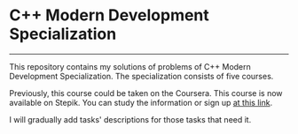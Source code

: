 # C++ Modern Development Specialization
---
This repository contains my solutions of problems of C++ Modern Development Specialization. The specialization consists of five courses.

Previously, this course could be taken on the Coursera. This course is now available on Stepik. You can study the information or sign up [at this link](cppcourse.ru).

I will gradually add tasks' descriptions for those tasks that need it.